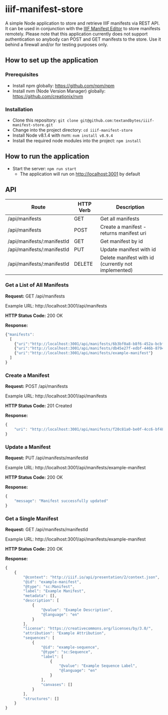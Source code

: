 # iiif-manifest-store
A simple Node application to store and retrieve IIIF manifests via REST API. It can be used in conjunction with the [IIIF Manifest Editor](https://github.com/bodleian/iiif-manifest-editor) to store manifests remotely. Please note that this application currently does not support authentication so anybody can POST and GET manifests to the store. Use it behind a firewall and/or for testing purposes only.


## How to set up the application ##

### Prerequisites ###

* Install npm globally: https://github.com/npm/npm
* Install nvm (Node Version Manager) globally: https://github.com/creationix/nvm

### Installation ###

* Clone this repository: `git clone git@github.com:textandbytes/iiif-manifest-store.git`
* Change into the project directory: `cd iiif-manifest-store`
* Install Node v8.1.4 with nvm: `nvm install v8.9.4`
* Install the required node modules into the project: `npm install`

## How to run the application ##

* Start the server: `npm run start`
  * The application will run on [http://localhost:3001](http://localhost:3001) by default

## API ##

| Route                      | HTTP Verb     | Description                                         |
| -------------------------- | ------------- | --------------------------------------------------- |
| /api/manifests             | GET           | Get all manifests                                   |
| /api/manifests             | POST          | Create a manifest - returns manifest uri            |
| /api/manifests/:manifestId | GET           | Get manifest by id                                  |
| /api/manifests/:manifestId | PUT           | Update manifest with id                             |
| /api/manifests/:manifestId | DELETE        | Delete manifest with id (currently not implemented) |

### Get a List of All Manifests ###

**Request:** GET /api/manifests

Example URL: http://localhost:3001/api/manifests

**HTTP Status Code:** 200 OK

**Response:**

```javascript
{"manifests":
  [
    {"uri":"http://localhost:3001/api/manifests/6b3bf0a8-b8f6-452a-bcbf-f336ff335c93"},
    {"uri":"http://localhost:3001/api/manifests/db45e27f-edbf-446b-8794-eb9070c3647e"},
    {"uri":"http://localhost:3001/api/manifests/example-manifest"}
  ]
}
```

### Create a Manifest ###

**Request:** POST /api/manifests

Example URL: http://localhost:3001/api/manifests

**HTTP Status Code:** 201 Created

**Response:**

```javascript
{
    "uri": "http://localhost:3001/api/manifests/f20c81a0-be0f-4cc6-bf48-891429faad11"
}
```

### Update a Manifest ###

**Request:** PUT /api/manifests/manifestId

Example URL: http://localhost:3001/api/manifests/example-manifest

**HTTP Status Code:** 200 OK

**Response:**

```javascript
{
    "message": "Manifest successfully updated"
}
```


### Get a Single Manifest ###

**Request:** GET /api/manifests/manifestId

Example URL: http://localhost:3001/api/manifests/example-manifest

**HTTP Status Code:** 200 OK

**Response:**

```javascript
{
    {
        "@context": "http://iiif.io/api/presentation/2/context.json",
        "@id": "example-manifest",
        "@type": "sc:Manifest",
        "label": "Example Manifest",
        "metadata": [],
        "description": [
            {
                "@value": "Example Description",
                "@language": "en"
            }
        ],
        "license": "https://creativecommons.org/licenses/by/3.0/",
        "attribution": "Example Attribution",
        "sequences": [
            {
                "@id": "example-sequence",
                "@type": "sc:Sequence",
                "label": [
                    {
                        "@value": "Example Sequence Label",
                        "@language": "en"
                    }
                ],
                "canvases": []
            }
        ],
        "structures": []
    }
}
```




